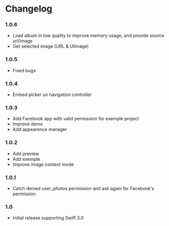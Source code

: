 Changelog
=========

### 1.0.6

- Load album in low quality to improve memory usage, and provide source url/image
- Get selected image (URL & UIImage)

### 1.0.5

- Fixed bugs

### 1.0.4

- Embed picker un navigation controller

### 1.0.3

- Add Facebook app with valid permission for exemple project
- Improve demo 
- Add appearence manager

### 1.0.2

- Add preview
- Add exemple
- Improve image content mode 

### 1.0.1

- Catch denied user_photos permission and ask again for Facebook's permission

### 1.0

- Initial release supporting Swift 3.0
